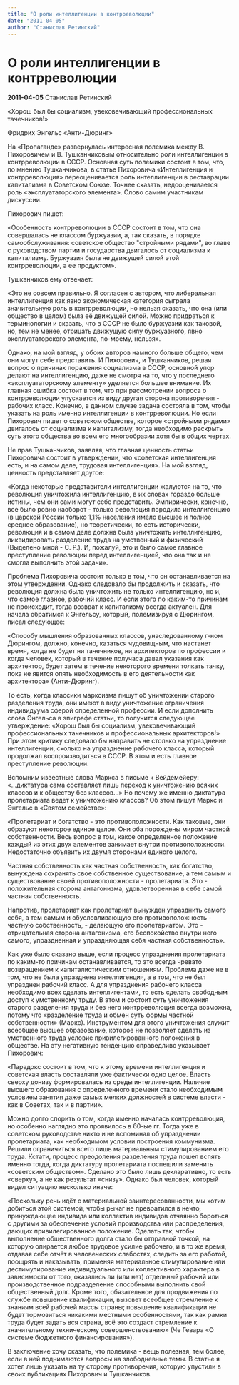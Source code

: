 ```yaml
---
title: "О роли интеллигенции в контрреволюции"
date: "2011-04-05"
author: "Станислав Ретинский"
---
```


# О роли интеллигенции в контрреволюции

**2011-04-05** Станислав Ретинский

«Хорош был бы социализм, увековечивающий профессиональных тачечников!»

Фридрих Энгельс «Анти-Дюринг»

На «Пропаганде» развернулась интересная полемика между В. Пихоровичем и В. Тушканчиковым относительно роли интеллигенции в контрреволюции в СССР. Основная суть полемики состоит в том, что, по мнению Тушканчикова, в статье Пихоровича «Интеллигенция и контрреволюция» переоценивается роль интеллигенции в реставрации капитализма в Советском Союзе. Точнее сказать, недооценивается роль «эксплуататорского элемента». Слово самим участникам дискуссии.

Пихорович пишет:

«Особенность контрреволюции в СССР состоит в том, что она совершалась не классом буржуазии, а, так сказать, в порядке самообслуживания: советское общество "стройными рядами", во главе с руководством партии и государства двигалось от социализма к капитализму. Буржуазия была не движущей силой этой контрреволюции, а ее продуктом».

Тушканчиков ему отвечает:

«Это не совсем правильно. Я согласен с автором, что либеральная интеллигенция как явно экономическая категория сыграла значительную роль в контрреволюции, но нельзя сказать, что она (или общество в целом) была её движущей силой. Можно придраться к терминологии и сказать, что в СССР не было буржуазии как таковой, но, тем не менее, отрицать движущую силу буржуазного, явно эксплуататорского элемента, по-моему, нельзя».   

Однако, на мой взгляд, у обоих авторов намного больше общего, чем они могут себе представить. И Пихорович, и Тушканчиков, решая вопрос о причинах поражения социализма в СССР, основной упор делают на интеллигенцию, даже не смотря на то, что у последнего «эксплуататорскому элементу» уделяется большее внимание. Их главная ошибка состоит в том, что при рассмотрении вопроса о контрреволюции упускается из виду другая сторона противоречия - рабочих класс. Конечно, в данном случае задача состояла в том, чтобы указать на роль именно интеллигенции в контрреволюции. Но если Пихорович пишет о советском обществе, которое «стройными рядами» двигалось от социализма к капитализму, тогда необходимо раскрыть суть этого общества во всем его многообразии хотя бы в общих чертах.

Не прав Тушканчиков, заявляя, что главная ценность статьи Пихоровича состоит в утверждении, что «советская интеллигенция есть, и на самом деле, трудовая интеллигенция». На мой взгляд, ценность представляет другое:

«Когда некоторые представители интеллигенции жалуются на то, что революция уничтожила интеллигенцию, в их словах гораздо больше истины, чем они сами могут себе представить. Эмпирически, конечно, все было ровно наоборот - только революция породила интеллигенцию (в царской России только 1,1% населения имело высшее и полное среднее образование), но теоретически, то есть исторически, революция и в самом деле должна была уничтожить интеллигенцию, ликвидировать разделение труда на умственный и физический (Выделено мной - С. Р.). И, пожалуй, это и было самое главное преступление революции перед интеллигенцией, что она так и не смогла выполнить этой задачи».

Проблема Пихоровича состоит только в том, что он останавливается на этом утверждении. Однако следовало бы продолжить и сказать, что революция должна была уничтожить не только интеллигенцию, но и, что самое главное, рабочий класс. И если этого по каким-то причинам не происходит, тогда возврат к капитализму всегда актуален. Для начала обратимся к Энгельсу, который, полемизируя с Дюрингом, писал следующее:

«Способу мышления образованных классов, унаследованному г-ном Дюрингом, должно, конечно, казаться чудовищным, что настанет время, когда не будет ни тачечников, ни архитекторов по профессии и когда человек, который в течение получаса давал указания как архитектор, будет затем в течение некоторого времени толкать тачку, пока не явится опять необходимость в его деятельности как архитектора» (Анти-Дюринг).

То есть, когда классики марксизма пишут об уничтожении старого разделения труда, они имеют в виду уничтожение ограничения индивидуума сферой определенной профессии. И если дополнить слова Энгельса в эпиграфе статьи, то получится следующее утверждение: «Хорош был бы социализм, увековечивающий профессиональных тачечников и профессиональных архитекторов!» При этом критику следовало бы направить не столько на упразднение интеллигенции, сколько на упразднение рабочего класса, который продолжал воспроизводиться в СССР. В этом и есть главное преступление революции.

Вспомним известные слова Маркса в письме к Вейдемейеру: «...диктатура сама составляет лишь переход к уничтожению всяких классов и к обществу без классов...» Но почему же именно диктатура пролетариата ведет к уничтожению классов? Об этом пишут Маркс и Энгельс в «Святом семействе»:

«Пролетариат и богатство - это противоположности. Как таковые, они образуют некоторое единое целое. Они оба порождены миром частной собственности. Весь вопрос в том, какое определенное положение каждый из этих двух элементов занимает внутри противоположности. Недостаточно объявить их двумя сторонами единого целого.

Частная собственность как частная собственность, как богатство, вынуждена сохранять свое собственное существование, а тем самым и существование своей противоположности - пролетариата. Это - положительная сторона антагонизма, удовлетворенная в себе самой частная собственность.

Напротив, пролетариат как пролетариат вынужден упразднить самого себя, а тем самым и обусловливающую его противоположность - частную собственность, - делающую его пролетариатом. Это - отрицательная сторона антагонизма, его беспокойство внутри него самого, упраздненная и упраздняющая себя частная собственность».

Как уже было сказано выше, если процесс упразднения пролетариата по каким-то причинам останавливается, то это всегда чревато возвращением к капиталистическим отношениям. Проблема даже не в том, что не была упразднена интеллигенция, а в том, что не был упразднен рабочий класс. А для упразднения рабочего класса необходимо всех сделать интеллигентами, то есть сделать свободным доступ к умственному труду. В этом и состоит суть уничтожения старого разделения труда и без него контрреволюция всегда возможна, потому что «разделение труда и обмен суть формы частной собственности» (Маркс). Инструментом для этого уничтожения служит всеобщее высшее образование, которое не позволяет сделать из умственного труда условие привилегированного положения в обществе. На эту негативную тенденцию справедливо указывает Пихорович:  

«Парадокс состоит в том, что к этому времени интеллигенция и советская власть составляли уже фактически одно целое. Власть сверху донизу формировалась из среды интеллигенции. Наличие высшего образования с определенного времени стало необходимым условием занятия даже самых мелких должностей в системе власти - как в Советах, так и в партии».

Можно долго спорить о том, когда именно началась контрреволюция, но особенно наглядно это проявилось в 60-ые гг. Тогда уже в советском руководстве никто и не вспоминал об упразднении пролетариата, как необходимом условии построения коммунизма. Решили ограничиться всего лишь материальным стимулированием его труда. Кстати, процесс преодоления разделения труда пошел вспять именно тогда, когда диктатуру пролетариата поспешили заменить «советским обществом». Сделано это было лишь декларативно, то есть «сверху», а не как результат «снизу». Однако был человек, который видел ситуацию несколько иначе:

«Поскольку речь идёт о материальной заинтересованности, мы хотим добиться этой системой, чтобы рычаг не превратился в нечто, принуждающее индивида или коллектив индивидов отчаянно бороться с другими за обеспечение условий производства или распределения, дающих привилегированное положение. Сделать так, чтобы выполнение общественного долга стало бы отправной точкой, на которую опирается любое трудовое усилие рабочего, и в то же время, отдавая себе отчёт в человеческих слабостях, следить за его работой, поощрять и наказывать, применяя материальное стимулирование или дестимулирование индивидуального или коллективного характера в зависимости от того, оказались ли (или нет) отдельный рабочий или производственное подразделение способными выполнить свой общественный долг. Кроме того, обязательное для продвижения по службе повышение квалификации, вызовет всеобщее стремление к знаниям всей рабочей массы страны; повышение квалификации не будет тормозиться никакими местными особенностями, так как рамки труда будет задать вся страна, всё это создаст стремление к значительному техническому совершенствованию» (Че Гевара «О системе бюджетного финансирования»).

В заключение хочу сказать, что полемика - вещь полезная, тем более, если в ней поднимаются вопросы на злободневные темы. В статье я хотел лишь указать на ту сторону противоречия, которую упустили в своих публикациях Пихорович и Тушканчиков.